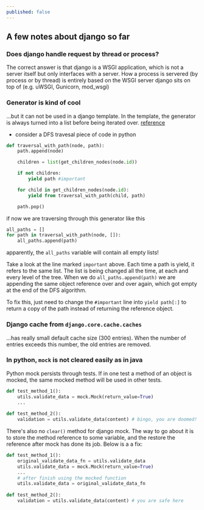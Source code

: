 ```yaml
---
published: false
---
```

## A few notes about django so far
### Does django handle request by thread or process?
The correct answer is that django is a WSGI application, which is not a server itself but only interfaces with a server. How a process is servered (by process or by thread) is entirely based on the WSGI server django sits on top of (e.g. uWSGI, Gunicorn, mod_wsgi)
### Generator is kind of cool
...but it can not be used in a django template. In the template, the generator is always turned into a list before being iterated over. [reference](https://github.com/django/django/commit/6b730e1e92)
- consider a DFS travesal piece of code in python

```python
def traversal_with_path(node, path):
    path.append(node)

    children = list(get_children_nodes(node.id))

    if not children:
        yield path #important

    for child in get_children_nodes(node.id):
        yield from traversal_with_path(child, path)

    path.pop()

```
if now we are traversing through this generator like this
```python
all_paths = []
for path in traversal_with_path(node, []):
	all_paths.append(path)
```
apparently, the `all_paths` variable will contain all empty lists! 

Take a look at the line marked `important` above. Each time a path is yield, it refers to the same list. The list is being changed all the time, at each and every level of the tree. When we do `all_paths.append(path)` we are appending the same object reference over and over again, which got empty at the end of the DFS algorithm.

To fix this, just need to change the `#important` line into `yield path[:]` to return a copy of the path instead of returning the reference object.

### Django cache from `django.core.cache.caches`
...has  really small default cache size (300 entries). When the number of entries exceeds this number, the old entries are removed.

### In python, `mock` is not cleared easily as in java
Python mock persists through tests. If in one test a method of an object is mocked, the same mocked method will be used in other tests. 

```python
def test_method_1():
	utils.validate_data = mock.Mock(return_value=True)
    ...
    
def test_method_2():
	validation = utils.validate_data(content) # bingo, you are doomed!
```

There's also no `clear()` method for django mock. The way to go about it is to store the method reference to some variable, and the restore the reference after mock has done its job. Below is a a fix:

```python
def test_method_1():
	original_validate_data_fn = utils.validate_data
	utils.validate_data = mock.Mock(return_value=True)
    ...
    # after finish using the mocked function
    utils.validate_data = original_validate_data_fn
    
def test_method_2():
	validation = utils.validate_data(content) # you are safe here
```

